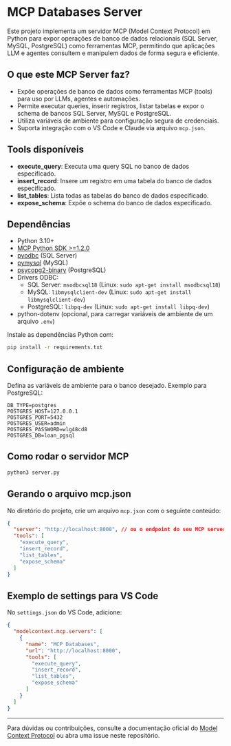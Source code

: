 # MCP Databases Server

Este projeto implementa um servidor MCP (Model Context Protocol) em Python para expor operações de banco de dados relacionais (SQL Server, MySQL, PostgreSQL) como ferramentas MCP, permitindo que aplicações LLM e agentes consultem e manipulem dados de forma segura e eficiente.

## O que este MCP Server faz?
- Expõe operações de banco de dados como ferramentas MCP (tools) para uso por LLMs, agentes e automações.
- Permite executar queries, inserir registros, listar tabelas e expor o schema de bancos SQL Server, MySQL e PostgreSQL.
- Utiliza variáveis de ambiente para configuração segura de credenciais.
- Suporta integração com o VS Code e Claude via arquivo `mcp.json`.

## Tools disponíveis
- **execute_query**: Executa uma query SQL no banco de dados especificado.
- **insert_record**: Insere um registro em uma tabela do banco de dados especificado.
- **list_tables**: Lista todas as tabelas do banco de dados especificado.
- **expose_schema**: Expõe o schema do banco de dados especificado.

## Dependências
- Python 3.10+
- [MCP Python SDK >=1.2.0](https://github.com/modelcontextprotocol/python-sdk)
- [pyodbc](https://pypi.org/project/pyodbc/) (SQL Server)
- [pymysql](https://pypi.org/project/pymysql/) (MySQL)
- [psycopg2-binary](https://pypi.org/project/psycopg2-binary/) (PostgreSQL)
- Drivers ODBC:
  - SQL Server: `msodbcsql18` (Linux: `sudo apt-get install msodbcsql18`)
  - MySQL: `libmysqlclient-dev` (Linux: `sudo apt-get install libmysqlclient-dev`)
  - PostgreSQL: `libpq-dev` (Linux: `sudo apt-get install libpq-dev`)
- python-dotenv (opcional, para carregar variáveis de ambiente de um arquivo `.env`)

Instale as dependências Python com:
```sh
pip install -r requirements.txt
```

## Configuração de ambiente
Defina as variáveis de ambiente para o banco desejado. Exemplo para PostgreSQL:
```env
DB_TYPE=postgres
POSTGRES_HOST=127.0.0.1
POSTGRES_PORT=5432
POSTGRES_USER=admin
POSTGRES_PASSWORD=wlg48cd8
POSTGRES_DB=loan_pgsql
```

## Como rodar o servidor MCP
```sh
python3 server.py
```

## Gerando o arquivo mcp.json
No diretório do projeto, crie um arquivo `mcp.json` com o seguinte conteúdo:
```json
{
  "server": "http://localhost:8000", // ou o endpoint do seu MCP server
  "tools": [
    "execute_query",
    "insert_record",
    "list_tables",
    "expose_schema"
  ]
}
```

## Exemplo de settings para VS Code
No `settings.json` do VS Code, adicione:
```json
{
  "modelcontext.mcp.servers": [
    {
      "name": "MCP Databases",
      "url": "http://localhost:8000",
      "tools": [
        "execute_query",
        "insert_record",
        "list_tables",
        "expose_schema"
      ]
    }
  ]
}
```

---

Para dúvidas ou contribuições, consulte a documentação oficial do [Model Context Protocol](https://modelcontextprotocol.io/) ou abra uma issue neste repositório.
